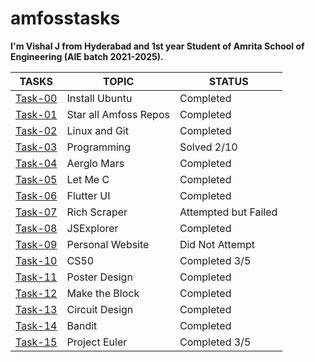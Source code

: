 # amfosstasks

**I'm Vishal J from Hyderabad and 1st year Student of Amrita School of Engineering (AIE batch 2021-2025).**

**TASKS**|**TOPIC**|**STATUS**
---------|---------|----------
[Task-00](https://github.com/vishalj0501/amfosstasks/tree/main/Task-0)|Install Ubuntu|Completed
[Task-01](https://github.com/vishalj0501/amfosstasks/tree/main/Task-1)|Star all Amfoss Repos|Completed
[Task-02](https://github.com/vishalj0501/amfosstasks/tree/main/Task-2)|Linux and Git|Completed
[Task-03](https://github.com/vishalj0501/amfosstasks/tree/main/Task-3)|Programming|Solved 2/10
[Task-04](https://github.com/vishalj0501/amfosstasks/tree/main/Task-4)|Aerglo Mars|Completed
[Task-05](https://github.com/vishalj0501/amfosstasks/tree/main/Task-5)|Let Me C|Completed
[Task-06](https://github.com/vishalj0501/amfosstasks/tree/main/Task-6)|Flutter UI|Completed
[Task-07](https://github.com/vishalj0501/amfosstasks/tree/main/Task-7)|Rich Scraper|Attempted but Failed
[Task-08](https://github.com/vishalj0501/amfosstasks/tree/main/Task-8)|JSExplorer|Completed
[Task-09](https://github.com/vishalj0501/amfosstasks/tree/main/Task-9)|Personal Website|Did Not Attempt
[Task-10](https://github.com/vishalj0501/amfosstasks/tree/main/Task-10)|CS50|Completed 3/5
[Task-11](https://github.com/vishalj0501/amfosstasks/tree/main/Task-11)|Poster Design|Completed
[Task-12](https://github.com/vishalj0501/amfosstasks/tree/main/Task-12)|Make the Block|Completed
[Task-13](https://github.com/vishalj0501/amfosstasks/tree/main/Task-13)|Circuit Design |Completed
[Task-14](https://github.com/vishalj0501/amfosstasks/tree/main/Task-14)|Bandit|Completed
[Task-15](https://github.com/vishalj0501/amfosstasks/tree/main/Task-15)|Project Euler|Completed 3/5















